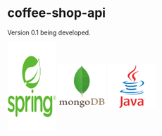 # coffee-shop-api

Version 0.1 being developed. <br>
<div align="left">
  <img align="center" alt="Spring Boot" height="200" width="110" src="https://github.com/devicons/devicon/blob/master/icons/spring/spring-original-wordmark.svg">
  <img align="center" alt="MongoDB" height="100" width="110" src="https://github.com/devicons/devicon/blob/master/icons/mongodb/mongodb-original-wordmark.svg">
  <img align="center" alt="MongoDB" height="100" width="110" src="https://github.com/devicons/devicon/blob/master/icons/java/java-original-wordmark.svg">
</div>
